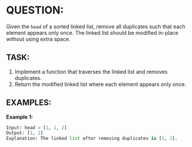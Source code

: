 # QUESTION:
Given the `head` of a sorted linked list, remove all duplicates such that each element appears only once. The linked list should be modified in-place without using extra space.

## TASK:
1. Implement a function that traverses the linked list and removes duplicates.
2. Return the modified linked list where each element appears only once.

## EXAMPLES:

**Example 1:**
```python
Input: head = [1, 1, 2]
Output: [1, 2]
Explanation: The linked list after removing duplicates is [1, 2].
